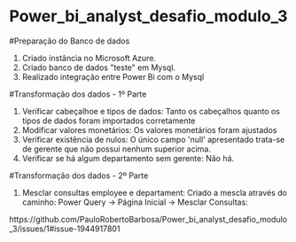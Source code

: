 # Power_bi_analyst_desafio_modulo_3

#Preparação do Banco de dados
1) Criado instância no Microsoft Azure.
2) Criado banco de dados "teste" em Mysql.
3) Realizado integração entre Power Bi com o Mysql

#Transformação dos dados - 1º Parte

1) Verificar cabeçalhoe e tipos de dados:
   Tanto os cabeçalhos quanto os tipos de dados foram importados corretamente
2) Modificar valores monetários:
   Os valores monetários foram ajustados
3) Verificar existência de nulos:
   O único campo 'null' apresentado trata-se de gerente que não possui nenhum superior acima.
4) Verificar se há algum departamento sem gerente:
   Não há.

#Transformação dos dados - 2º Parte

1) Mesclar consultas employee e departament:
    Criado a mescla através do caminho:
      Power Query -> Página Inicial -> Mesclar Consultas:

<div>
https://github.com/PauloRobertoBarbosa/Power_bi_analyst_desafio_modulo_3/issues/1#issue-1944917801
</div>


